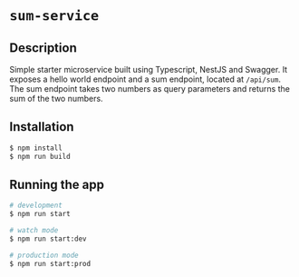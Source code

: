 # `sum-service`
## Description

Simple starter microservice built using Typescript, NestJS and Swagger. It exposes a hello world endpoint and a sum endpoint, located at `/api/sum`. The sum endpoint takes two numbers as query parameters and returns the sum of the two numbers.

## Installation

```bash
$ npm install
$ npm run build
```

## Running the app

```bash
# development
$ npm run start

# watch mode
$ npm run start:dev

# production mode
$ npm run start:prod
```
